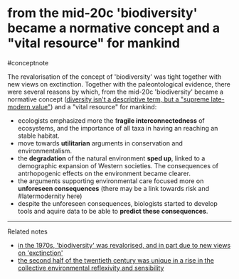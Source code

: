 # from the mid-20c 'biodiversity' became a normative concept and a "vital resource" for mankind
#conceptnote

The revalorisation of the concept of 'biodiversity' was tight together with new views on exctinction. Together with the paleontological evidence, there were several reasons by which, from the mid-20c 'biodiversity' became a normative concept ([diversity isn't a descriptive term, but a "supreme late-modern value"](diversity%20isn't%20a%20descriptive%20term,%20but%20a%20"supreme%20late-modern%20value".md)) and a "vital resource" for mankind:
  - ecologists emphasized more the f**ragile interconnectedness** of ecosystems, and the importance of all taxa in having an reaching an stable habitat.  
  - move towards **utilitarian** arguments in conservation and environmentalism.  
  - the **degradation** of the natural environment **sped up**, linked to a demographic expansion of Western societies. The consequences of antrhopogenic effects on the environment became clearer.  
  - the arguments supporting environmental care focused more on **unforeseen consequences** (there may be a link towards risk and #latermodernity here)  
   - despite the unforeseen consequences, biologists started to develop tools and aquire data to be able to **predict these consequences**.

---

Related notes
- [in the 1970s, 'biodiversity' was revalorised, and in part due to new views on 'exctinction'](in%20the%201970s,%20'biodiversity'%20was%20revalorised,%20and%20in%20part%20due%20to%20new%20views%20on%20'exctinction'.md)
- [the second half of the twentieth century was unique in a rise in the collective environmental reflexivity and sensibility](the%20second%20half%20of%20the%20twentieth%20century%20was%20unique%20in%20a%20rise%20in%20the%20collective%20environmental%20reflexivity%20and%20sensibility.md)
